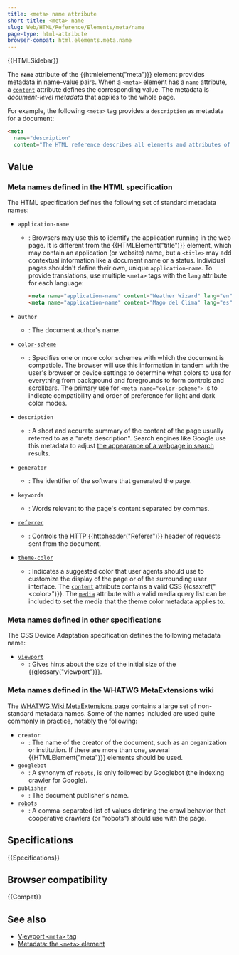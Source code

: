 ```yaml
---
title: <meta> name attribute
short-title: <meta> name
slug: Web/HTML/Reference/Elements/meta/name
page-type: html-attribute
browser-compat: html.elements.meta.name
---
```


{{HTMLSidebar}}

The **`name`** attribute of the {{htmlelement("meta")}} element provides metadata in name-value pairs.
When a `<meta>` element has a `name` attribute, a [`content`](/en-US/docs/Web/HTML/Reference/Attributes/content) attribute defines the corresponding value.
The metadata is _document-level metadata_ that applies to the whole page.

For example, the following `<meta>` tag provides a `description` as metadata for a document:

```html
<meta
  name="description"
  content="The HTML reference describes all elements and attributes of HTML, including global attributes that apply to all elements." />
```

## Value

### Meta names defined in the HTML specification

The HTML specification defines the following set of standard metadata names:

- `application-name`

  - : Browsers may use this to identify the application running in the web page.
    It is different from the {{HTMLElement("title")}} element, which may contain an application (or website) name, but a `<title>` may add contextual information like a document name or a status.
    Individual pages shouldn't define their own, unique `application-name`.
    To provide translations, use multiple `<meta>` tags with the `lang` attribute for each language:

    ```html
    <meta name="application-name" content="Weather Wizard" lang="en" />
    <meta name="application-name" content="Mago del Clima" lang="es" />
    ```

- `author`
  - : The document author's name.
- [`color-scheme`](/en-US/docs/Web/HTML/Reference/Elements/meta/name/color-scheme)
  - : Specifies one or more color schemes with which the document is compatible.
    The browser will use this information in tandem with the user's browser or device settings to determine what colors to use for everything from background and foregrounds to form controls and scrollbars.
    The primary use for `<meta name="color-scheme">` is to indicate compatibility and order of preference for light and dark color modes.
- `description`
  - : A short and accurate summary of the content of the page usually referred to as a "meta description".
    Search engines like Google use this metadata to adjust [the appearance of a webpage in search](https://developers.google.com/search/docs/appearance/snippet#meta-descriptions) results.
- `generator`
  - : The identifier of the software that generated the page.
- `keywords`
  - : Words relevant to the page's content separated by commas.
- [`referrer`](/en-US/docs/Web/HTML/Reference/Elements/meta/name/referrer)
  - : Controls the HTTP {{httpheader("Referer")}} header of requests sent from the document.
- [`theme-color`](/en-US/docs/Web/HTML/Reference/Elements/meta/name/theme-color)
  - : Indicates a suggested color that user agents should use to customize the display of the page or of the surrounding user interface.
    The [`content`](/en-US/docs/Web/HTML/Reference/Attributes/content) attribute contains a valid CSS {{cssxref("&lt;color&gt;")}}.
    The [`media`](/en-US/docs/Web/HTML/Reference/Elements/meta#media) attribute with a valid media query list can be included to set the media that the theme color metadata applies to.

### Meta names defined in other specifications

The CSS Device Adaptation specification defines the following metadata name:

- [`viewport`](/en-US/docs/Web/HTML/Reference/Elements/meta/name/viewport)
  - : Gives hints about the size of the initial size of the {{glossary("viewport")}}.

### Meta names defined in the WHATWG MetaExtensions wiki

The [WHATWG Wiki MetaExtensions page](https://wiki.whatwg.org/wiki/MetaExtensions) contains a large set of non-standard metadata names.
Some of the names included are used quite commonly in practice, notably the following:

- `creator`
  - : The name of the creator of the document, such as an organization or institution.
    If there are more than one, several {{HTMLElement("meta")}} elements should be used.
- `googlebot`
  - : A synonym of `robots`, is only followed by Googlebot (the indexing crawler for Google).
- `publisher`
  - : The document publisher's name.
- [`robots`](/en-US/docs/Web/HTML/Reference/Elements/meta/name/robots)
  - : A comma-separated list of values defining the crawl behavior that cooperative crawlers (or "robots") should use with the page.

## Specifications

{{Specifications}}

## Browser compatibility

{{Compat}}

## See also

- [Viewport `<meta>` tag](/en-US/docs/Web/HTML/Guides/Viewport_meta_element)
- [Metadata: the `<meta>` element](/en-US/docs/Learn_web_development/Core/Structuring_content/Webpage_metadata#metadata_the_meta_element)
